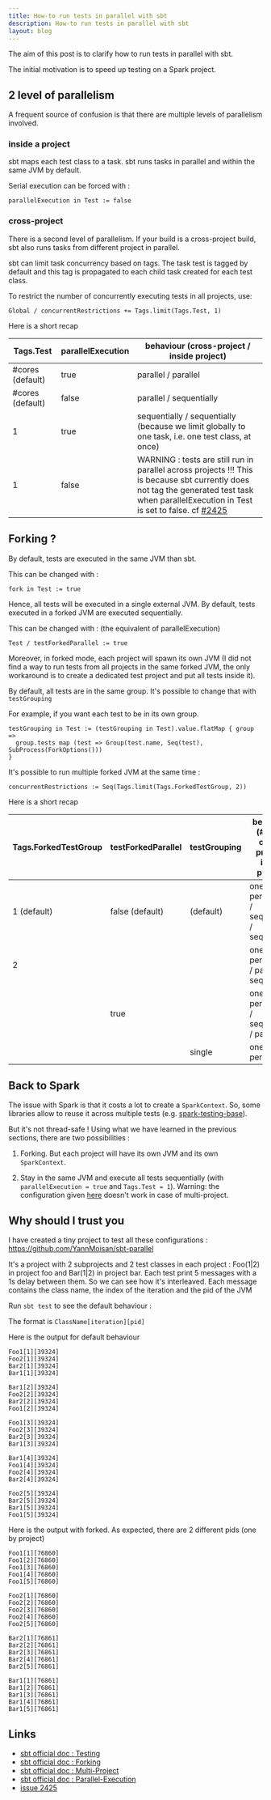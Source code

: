 ```yaml
---
title: How-to run tests in parallel with sbt
description: How-to run tests in parallel with sbt
layout: blog
---
```

The aim of this post is to clarify how to run tests in parallel with sbt.

The initial motivation is to speed up testing on a Spark project.

## 2 level of parallelism

A frequent source of confusion is that there are multiple levels of parallelism involved.

### inside a project

sbt maps each test class to a task. sbt runs tasks in parallel and within the same JVM by default.

Serial execution can be forced with :

```
parallelExecution in Test := false
```

### cross-project

There is a second level of parallelism. If your build is a cross-project build, sbt also runs tasks
from different project in parallel.

sbt can limit task concurrency based on tags. The task test is tagged by default and this tag is
propagated to each child task created for each test class.

To restrict the number of concurrently executing tests in all projects, use:

```
Global / concurrentRestrictions += Tags.limit(Tags.Test, 1)
```

Here is a short recap

| Tags.Test         | parallelExecution | behaviour (cross-project / inside project)                                                                                                                                                                                           |
|-------------------|-------------------|--------------------------------------------------------------------------------------------------------------------------------------------------------------------------------------------------------------------------------------|
| \#cores (default) | true              | parallel / parallel                                                                                                                                                                                                                  |
| \#cores (default) | false             | parallel / sequentially                                                                                                                                                                                                              |
| 1                 | true              | sequentially / sequentially (because we limit globally to one task, i.e. one test class, at once)                                                                                                                                    |
| 1                 | false             | WARNING : tests are still run in parallel across projects !!! This is because sbt currently does not tag the generated test task when parallelExecution in Test is set to false. cf [\#2425](https://github.com/sbt/sbt/issues/2425) |

## Forking ?

By default, tests are executed in the same JVM than sbt.

This can be changed with :

```
fork in Test := true
```

Hence, all tests will be executed in a single external JVM. By default, tests executed in a forked
JVM are executed sequentially.

This can be changed with : (the equivalent of parallelExecution)

```
Test / testForkedParallel := true
```

Moreover, in forked mode, each project will spawn its own JVM (I did not find a way to run tests
from all projects in the same forked JVM, the only workaround is to create a dedicated test project
and put all tests inside it).

By default, all tests are in the same group. It's possible to change that with `testGrouping`

For example, if you want each test to be in its own group.

```
testGrouping in Test := (testGrouping in Test).value.flatMap { group =>
  group.tests map (test => Group(test.name, Seq(test), SubProcess(ForkOptions()))
}
```

It's possible to run multiple forked JVM at the same time :

```
concurrentRestrictions := Seq(Tags.limit(Tags.ForkedTestGroup, 2))
```

Here is a short recap

| Tags.ForkedTestGroup | testForkedParallel | testGrouping | behaviour (\#JVM / cross-project / inside project) |
|----------------------|--------------------|--------------|----------------------------------------------------|
| 1 (default)          | false (default)    | (default)    | one JVM per project / sequentially / sequentially  |
| 2                    |                    |              | one JVM per project / parallel / sequentially      |
|                      | true               |              | one JVM per project / sequentially / parallel      |
|                      |                    | single       | one JVM per test                                   |

## Back to Spark

The issue with Spark is that it costs a lot to create a `SparkContext`. So, some libraries allow to
reuse it across multiple tests (e.g.
[spark-testing-base](https://github.com/holdenk/spark-testing-base)).

But it's not thread-safe ! Using what we have learned in the previous sections, there are two
possibilities :

1. Forking. But each project will have its own JVM and its own `SparkContext`.

2. Stay in the same JVM and execute all tests sequentially (with `parallelExecution = true`
and `Tags.Test = 1`). Warning: the configuration given
[here](https://github.com/holdenk/spark-testing-base#special-considerations) doesn't work in case of
multi-project.

## Why should I trust you

I have created a tiny project to test all these configurations :
<https://github.com/YannMoisan/sbt-parallel>

It's a project with 2 subprojects and 2 test classes in each project : Foo(1|2) in project foo and
Bar(1|2) in project bar. Each test print 5 messages with a 1s delay between them. So we can see how
it's interleaved. Each message contains the class name, the index of the iteration and the pid of
the JVM

Run `sbt test` to see the default behaviour :

The format is `ClassName[iteration][pid]`

Here is the output for default behaviour

```
Foo1[1][39324]
Foo2[1][39324]
Bar2[1][39324]
Bar1[1][39324]

Bar1[2][39324]
Foo2[2][39324]
Bar2[2][39324]
Foo1[2][39324]

Foo1[3][39324]
Foo2[3][39324]
Bar2[3][39324]
Bar1[3][39324]

Bar1[4][39324]
Foo1[4][39324]
Foo2[4][39324]
Bar2[4][39324]

Foo2[5][39324]
Bar2[5][39324]
Bar1[5][39324]
Foo1[5][39324]
```

Here is the output with forked. As expected, there are 2 different pids (one by project)

```
Foo1[1][76860]
Foo1[2][76860]
Foo1[3][76860]
Foo1[4][76860]
Foo1[5][76860]

Foo2[1][76860]
Foo2[2][76860]
Foo2[3][76860]
Foo2[4][76860]
Foo2[5][76860]

Bar2[1][76861]
Bar2[2][76861]
Bar2[3][76861]
Bar2[4][76861]
Bar2[5][76861]

Bar1[1][76861]
Bar1[2][76861]
Bar1[3][76861]
Bar1[4][76861]
Bar1[5][76861]
```

## Links

-   [sbt official doc : Testing](https://www.scala-sbt.org/1.x/docs/Testing.html)
-   [sbt official doc : Forking](https://www.scala-sbt.org/1.x/docs/Forking.html)
-   [sbt official doc : Multi-Project](https://www.scala-sbt.org/1.x/docs/Multi-Project.html)
-   [sbt official doc :
    Parallel-Execution](https://www.scala-sbt.org/1.x/docs/Parallel-Execution.html)
-   [issue 2425](https://github.com/sbt/sbt/issues/2425)

